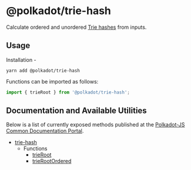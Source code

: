 
@polkadot/trie-hash
===================

Calculate ordered and unordered [Trie hashes](https://github.com/ethereum/wiki/wiki/Patricia-Tree) from inputs.

Usage
-----

Installation -

```
yarn add @polkadot/trie-hash
```

Functions can be imported as follows:

```js
import { trieRoot } from '@polkadot/trie-hash';
```

Documentation and Available Utilities
-------------------------------------

Below is a list of currently exposed methods published at the [Polkadot-JS Common Documentation Portal](https://polkadot.js.org/common/trie-hash/).

*   [trie-hash](https://polkadot.js.org/common/trie-hash/README.md)
    *   Functions
        *   [trieRoot](https://polkadot.js.org/common/trie-hash/modules/_trieroot_.md)
        *   [trieRootOrdered](https://polkadot.js.org/common/trie-hash/modules/_trierootordered_.md)

